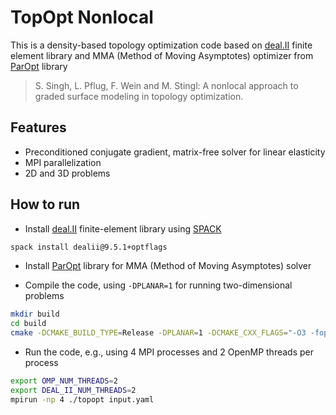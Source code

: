 # TopOpt Nonlocal

This is a density-based topology optimization code based on [deal.II](https://github.com/dealii/dealii) finite element library and MMA (Method of Moving Asymptotes) optimizer from [ParOpt](https://smdogroup.github.io/paropt/) library

> S. Singh, L. Pflug, F. Wein and M. Stingl: A nonlocal approach to graded surface modeling in topology optimization.

## Features

- Preconditioned conjugate gradient, matrix-free solver for linear elasticity
- MPI parallelization
- 2D and 3D problems

## How to run

- Install [deal.II](https://github.com/dealii/dealii) finite-element library using [SPACK](https://github.com/spack/spack)

```bash
spack install dealii@9.5.1+optflags
```

- Install [ParOpt](https://smdogroup.github.io/paropt/) library for MMA (Method of Moving Asymptotes) solver

- Compile the code, using `-DPLANAR=1` for running two-dimensional problems

```bash
mkdir build
cd build
cmake -DCMAKE_BUILD_TYPE=Release -DPLANAR=1 -DCMAKE_CXX_FLAGS="-O3 -fopenmp -w -march=native" ../
```

- Run the code, e.g., using 4 MPI processes and 2 OpenMP threads per process

```bash
export OMP_NUM_THREADS=2
export DEAL_II_NUM_THREADS=2
mpirun -np 4 ./topopt input.yaml
```
